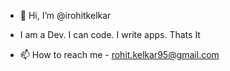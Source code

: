 - 👋 Hi, I’m @irohitkelkar

- I am a Dev. I can code. I write apps. Thats It

- 📫 How to reach me - rohit.kelkar95@gmail.com

<!---
irohitkelkar/irohitkelkar is a ✨ special ✨ repository because its `README.md` (this file) appears on your GitHub profile.
You can click the Preview link to take a look at your changes.
--->
